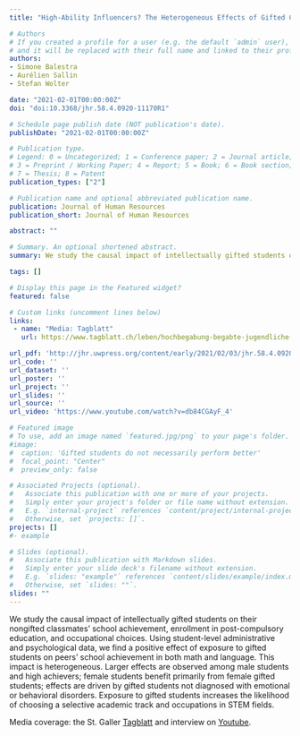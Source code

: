 ```yaml
---
title: "High-Ability Influencers? The Heterogeneous Effects of Gifted Classmates"

# Authors
# If you created a profile for a user (e.g. the default `admin` user), write the username (folder name) here 
# and it will be replaced with their full name and linked to their profile.
authors:
- Simone Balestra
- Aurélien Sallin
- Stefan Wolter

date: "2021-02-01T00:00:00Z"
doi: "doi:10.3368/jhr.58.4.0920-11170R1"

# Schedule page publish date (NOT publication's date).
publishDate: "2021-02-01T00:00:00Z"

# Publication type.
# Legend: 0 = Uncategorized; 1 = Conference paper; 2 = Journal article;
# 3 = Preprint / Working Paper; 4 = Report; 5 = Book; 6 = Book section;
# 7 = Thesis; 8 = Patent
publication_types: ["2"]

# Publication name and optional abbreviated publication name.
publication: Journal of Human Resources
publication_short: Journal of Human Resources

abstract: ""

# Summary. An optional shortened abstract.
summary: We study the causal impact of intellectually gifted students on their nongifted classmates’ school achievement, enrollment in post-compulsory education, and occupational choices. Using student-level administrative and psychological data, we find a positive effect of exposure to gifted students on peers’ school achievement in both math and language. This impact is heterogeneous. Larger effects are observed among male students and high achievers; female students benefit primarily from female gifted students; effects are driven by gifted students not diagnosed with emotional or behavioral disorders. Exposure to gifted students increases the likelihood of choosing a selective academic track and occupations in STEM fields.

tags: []

# Display this page in the Featured widget?
featured: false

# Custom links (uncomment lines below)
links:
 - name: "Media: Tagblatt"
   url: https://www.tagblatt.ch/leben/hochbegabung-begabte-jugendliche-befeuern-die-leistung-der-ganzen-klasse-jedenfalls-wenn-es-maedchen-sind-ld.2148101

url_pdf: 'http://jhr.uwpress.org/content/early/2021/02/03/jhr.58.4.0920-11170R1.full.pdf+html'
url_code: ''
url_dataset: ''
url_poster: ''
url_project: ''
url_slides: ''
url_source: ''
url_video: 'https://www.youtube.com/watch?v=db84CGAyF_4'

# Featured image
# To use, add an image named `featured.jpg/png` to your page's folder. 
#image:
#  caption: 'Gifted students do not necessarily perform better'
#  focal_point: "Center"
#  preview_only: false

# Associated Projects (optional).
#   Associate this publication with one or more of your projects.
#   Simply enter your project's folder or file name without extension.
#   E.g. `internal-project` references `content/project/internal-project/index.md`.
#   Otherwise, set `projects: []`.
projects: []
#- example

# Slides (optional).
#   Associate this publication with Markdown slides.
#   Simply enter your slide deck's filename without extension.
#   E.g. `slides: "example"` references `content/slides/example/index.md`.
#   Otherwise, set `slides: ""`.
slides: ""
---
```


We study the causal impact of intellectually gifted students on their nongifted classmates’ school achievement, enrollment in post-compulsory education, and occupational choices. Using student-level administrative and psychological data, we find a positive effect of exposure to gifted students on peers’ school achievement in both math and language. This impact is heterogeneous. Larger effects are observed among male students and high achievers; female students benefit primarily from female gifted students; effects are driven by gifted students not diagnosed with emotional or behavioral disorders. Exposure to gifted students increases the likelihood of choosing a selective academic track and occupations in STEM fields. 

Media coverage: the St. Galler [Tagblatt](https://www.tagblatt.ch/leben/hochbegabung-begabte-jugendliche-befeuern-die-leistung-der-ganzen-klasse-jedenfalls-wenn-es-maedchen-sind-ld.2148101) and interview on [Youtube](https://www.youtube.com/watch?v=db84CGAyF_4).

